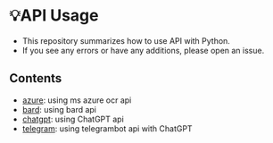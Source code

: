 # 💡API Usage
- This repository summarizes how to use API with Python.
- If you see any errors or have any additions, please open an issue.

## Contents
- [azure](https://github.com/riverallzero/API-Usage/blob/main/azure): using ms azure ocr api
- [bard](https://github.com/riverallzero/API-Usage/blob/main/bard): using bard api
- [chatgpt](https://github.com/riverallzero/API-Usage/blob/main/chatgpt): using ChatGPT api
- [telegram](https://github.com/riverallzero/API-Usage/blob/main/telegram): using telegrambot api with ChatGPT
